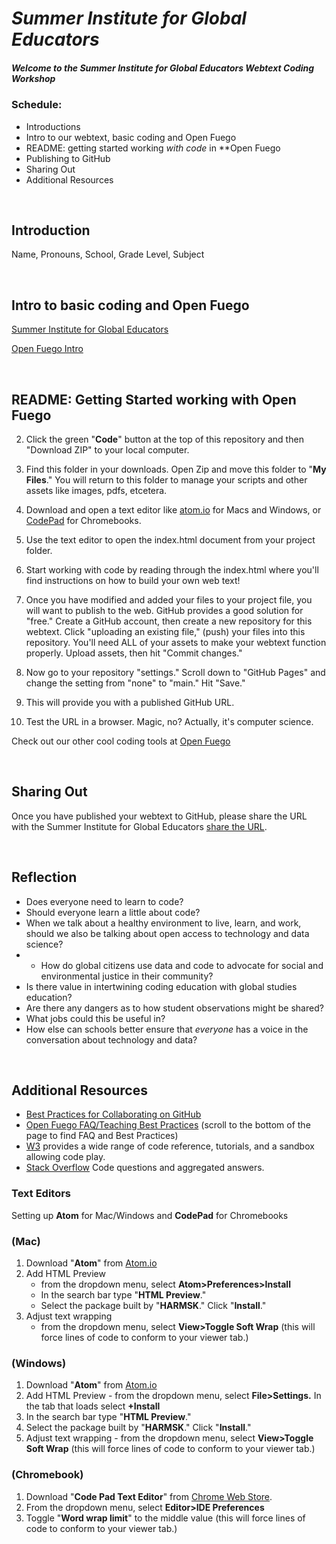 # *Summer Institute for Global Educators*
##### Welcome to the Summer Institute for Global Educators Webtext Coding Workshop


### Schedule:
* Introductions
* Intro to our webtext, basic coding and Open Fuego 
* README: getting started working *with code* in **Open Fuego 
* Publishing to GitHub
* Sharing Out
* Additional Resources<p>&nbsp;</p>



## Introduction
Name, Pronouns, School, Grade Level, Subject<p>&nbsp;</p>



## Intro to basic coding and Open Fuego

[Summer Institute for Global Educators]()


[Open Fuego Intro](https://sjquigley.github.io/Open-Fuego-Presentation/)<p>&nbsp;</p>


## README: Getting Started working with Open Fuego


2. Click the green "**Code**" button at the top of this repository and then "Download ZIP" to your local computer. 

3. Find this folder in your downloads. Open Zip and move this folder to "**My Files**." You will return to this folder to manage your scripts and other assets like images, pdfs, etcetera. 

4. Download and open a text editor like [atom.io](https://atom.io) for Macs and Windows, or [CodePad](https://chrome.google.com/webstore/detail/code-pad-text-editor/adaepfiocmagdimjecpifghcgfjlfmkh?hl=en-GB) for Chromebooks.  

5. Use the text editor to open the index.html document from your project folder.  

6. Start working with code by reading through the index.html where you'll find instructions on how to build your own web text! 

7. Once you have modified and added your files to your project file, you will want to publish to the web. GitHub provides a good solution for "free." Create a GitHub account, then create a new repository for this webtext. Click  "uploading an existing file," (push) your files into this repository. You'll need ALL of your assets to make your webtext function properly. Upload assets, then hit "Commit changes." 

8. Now go to your repository "settings." Scroll down to "GitHub Pages" and change the setting from "none" to "main." Hit "Save."

9. This will provide you with a published GitHub URL.

10. Test the URL in a browser. Magic, no? Actually, it's computer science.  



Check out our other cool coding tools at [Open Fuego](https://open-fuego.github.io/Open-Fuego-Coding-Tools/)<p>&nbsp;</p>



## Sharing Out

Once you have published your webtext to GitHub, please share the URL with the Summer Institute for Global Educators [share the URL](https://docs.google.com/forms/d/e/1FAIpQLSeAyioP6eq3JD1tZFQMDqIYKFO9iel3wrykV_Bme_a2PY2OZg/viewform?usp=sf_link).<p>&nbsp;</p>


## Reflection

* Does everyone need to learn to code?
* Should everyone learn a little about code?
* When we talk about a healthy environment to live, learn, and work, should we also be talking about open access to technology and data science?
* * How do global citizens use data and code to advocate for social and environmental justice in their community?
* Is there value in intertwining coding education with global studies education?
* Are there any dangers as to how student observations might be shared?
* What jobs could this be useful in?
* How else can schools better ensure that *everyone* has a voice in the conversation about technology and data?
<p>&nbsp;</p>




## Additional Resources
- [Best Practices for Collaborating on GitHub](https://github.com/sjquigley/GitHub-in-the-Tech-Comm-Classroom)
- [Open Fuego FAQ/Teaching Best Practices](https://open-fuego.github.io/Open-Fuego-Coding-Tools/) (scroll to the bottom of the page to find FAQ and Best Practices)
- [W3](https://www.w3schools.com) provides a wide range of code reference, tutorials, and a sandbox allowing code play.
- [Stack Overflow](https://stackoverflow.com) Code questions and aggregated answers.

### Text Editors 

Setting up **Atom** for Mac/Windows and **CodePad** for Chromebooks 

### (Mac)


1. Download "**Atom**" from [Atom.io](http://Atom.io)
1. Add HTML Preview 
	- from the dropdown menu, select **Atom>Preferences>Install**
	- In the search bar type "**HTML Preview**." 
	- Select the package built by "**HARMSK**." Click "**Install**."
1. Adjust text wrapping 
	 -	from the dropdown menu, select **View>Toggle Soft Wrap** (this will force lines of code to conform to your viewer tab.)

### (Windows)

1. Download "**Atom**" from [Atom.io](http://Atom.io)
1. Add HTML Preview - from the dropdown menu, select **File>Settings.** In the tab that loads select **+Install** 
1. In the search bar type "**HTML Preview**." 
1. Select the package built by "**HARMSK**." Click "**Install**."
1. Adjust text wrapping - from the dropdown menu, select **View>Toggle Soft Wrap** (this will force lines of code to conform to your viewer tab.)

### (Chromebook)

1. Download "**Code Pad Text Editor**" from [Chrome Web Store](https://chrome.google.com/webstore/detail/code-pad-text-editor/adaepfiocmagdimjecpifghcgfjlfmkh?hl=en-GB). 
1. From the dropdown menu, select **Editor>IDE Preferences**
1. Toggle "**Word wrap limit**" to the middle value (this will force lines of code to conform to your viewer tab.)<p>&nbsp;</p>





 









